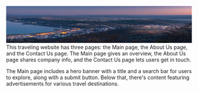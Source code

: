 <img src="./src/img/main-page-her-banner.jpg" style="height: 100px; width: 100%;">
This traveling website has three pages: the Main page, the About Us page, and the Contact Us page. The Main page gives an overview, the About Us page shares company info, and the Contact Us page lets users get in touch.

The Main page includes a hero banner with a title and a search bar for users to explore, along with a submit button. Below that, there's content featuring advertisements for various travel destinations.
